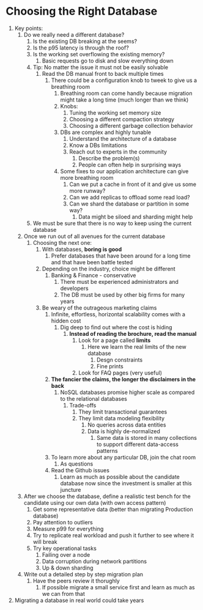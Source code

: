 # Choosing the Right Database #
1. Key points:
	1. Do we really need a different database?
		1. Is the existing DB breaking at the seems?
		2. Is the p95 latency is through the roof?
		3. Is the working set overflowing the existing memory?
			1. Basic requests go to disk and slow everything down
		4. Tip: No matter the issue it must not be easily solvable
			1. Read the DB manual front to back multiple times
				1. There could be a configuration knob to tweek to give us a breathing room
					1. Breathing room can come handly because migration might take a long time (much longer than we think)
					2. Knobs:
						1. Tuning the working set memory size
						2. Choosing a different compaction strategy
						3. Choosing a different garbage collection behavior
					3. DBs are complex and highly tunable
						1. Understand the architecture of a database
						2. Know a DBs limitations
						3. Reach out to experts in the community
							1. Describe the problem(s)
							2. People can often help in surprising ways
					4. Some fixes to our application architecture can give more breathing room
						1. Can we put a cache in front of it and give us some more runway?
						2. Can we add replicas to offload some read load?
						3. Can we shard the database or partition in some way?
							1. Data might be siloed and sharding might help
		5. We must be sure that there is no way to keep using the current database
	2. Once we run out of all avenues for the current database
		1. Choosing the next one:
			1. With databases, **boring is good**
				1. Prefer databases that have been around for a long time and that have been battle tested
			2. Depending on the industry, choice might be different
				1. Banking & Finance - conservative
					1. There must be experienced administrators and developers
					2. The DB must be used by other big firms for many years
			3. Be weary of the outrageous marketing claims
				1. Infinite, effortless, horizontal scalability comes with a hidden cost
					1. Dig deep to find out where the cost is hiding
						1. **Instead of reading the brochure, read the manual**
							1. Look for a page called **limits**
								1. Here we learn the real limits of the new database
									1. Desgn constraints
									2. Fine prints
							2. Look for FAQ pages (very useful)
				2. **The fancier the claims, the longer the disclaimers in the back**
					1. NoSQL databases promise higher scale as compared to the relational databases
						1. Trade-offs
							1. They limit transactional guarantees
							2. They limit data modeling flexibility
								1. No queries across data entities
								2. Data is highly de-normalized
									1. Same data is stored in many collections to support different data-access patterns
				3. To learn more about any particular DB, join the chat room
					1. As questions
				4. Read the Github issues
					1. Learn as much as possible about the candidate database now since the investment is smaller at this juncture
	3. After we choose the database, define a realistic test bench for the candidate using our own data (with own access pattern)
		1. Get some representative data (better than migrating Production database)
		2. Pay attention to outliers
		3. Measure p99 for everything
		4. Try to replicate real workload and push it further to see where it will break
		5. Try key operational tasks
			1. Failing over a node
			2. Data corruption during network partitions
			3. Up & down sharding
	4. Write out a detailed step by step migration plan
		1. Have the peers review it thorughly
			1. If possible migrate a small service first and learn as much as we can from that
2. Migrating a database in real world could take years